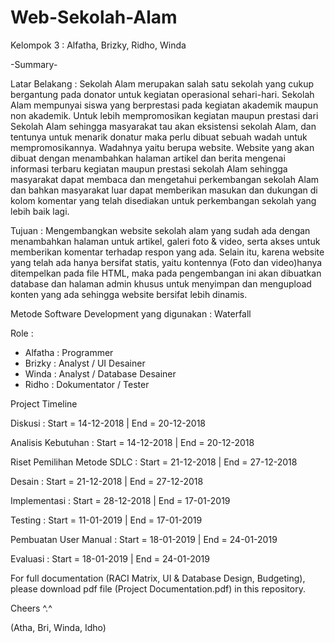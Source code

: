 # Web-Sekolah-Alam
Kelompok 3 : Alfatha, Brizky, Ridho, Winda

-Summary-

Latar Belakang :
Sekolah Alam merupakan salah satu sekolah yang cukup bergantung pada donator untuk kegiatan operasional sehari-hari. Sekolah Alam mempunyai siswa yang berprestasi pada kegiatan akademik maupun non akademik. Untuk lebih mempromosikan kegiatan maupun prestasi dari Sekolah Alam sehingga masyarakat tau akan eksistensi sekolah Alam, dan tentunya untuk menarik donatur maka perlu dibuat sebuah wadah untuk mempromosikannya. Wadahnya yaitu berupa website. Website yang akan dibuat dengan menambahkan halaman artikel dan berita mengenai informasi terbaru kegiatan maupun prestasi sekolah Alam sehingga masyarakat dapat membaca dan mengetahui perkembangan sekolah Alam dan bahkan masyarakat luar dapat memberikan masukan dan dukungan di kolom komentar yang telah disediakan untuk perkembangan sekolah yang lebih baik lagi.

Tujuan :
Mengembangkan website sekolah alam yang sudah ada dengan menambahkan halaman untuk artikel, galeri foto & video, serta akses untuk memberikan komentar terhadap respon yang ada. Selain itu, karena website yang telah ada hanya bersifat statis, yaitu kontennya (Foto dan video)hanya ditempelkan pada file HTML, maka pada pengembangan ini akan dibuatkan database dan halaman admin khusus untuk menyimpan dan mengupload konten yang ada sehingga website bersifat lebih dinamis.

Metode Software Development yang digunakan : Waterfall

Role :
- Alfatha : Programmer
- Brizky : Analyst / UI Desainer
- Winda : Analyst / Database Desainer
- Ridho : Dokumentator / Tester

Project Timeline

Diskusi : Start = 14-12-2018 | End = 20-12-2018

Analisis Kebutuhan : Start = 14-12-2018 | End = 20-12-2018

Riset Pemilihan Metode SDLC : Start = 21-12-2018 | End = 27-12-2018

Desain : Start = 21-12-2018 | End = 27-12-2018

Implementasi : Start = 28-12-2018 | End = 17-01-2019

Testing : Start = 11-01-2019 | End = 17-01-2019

Pembuatan User Manual : Start = 18-01-2019 | End = 24-01-2019

Evaluasi : Start = 18-01-2019 | End = 24-01-2019


For full documentation (RACI Matrix, UI & Database Design, Budgeting), please download pdf file (Project Documentation.pdf) in this repository.

Cheers ^.^

(Atha, Bri, Winda, Idho)
